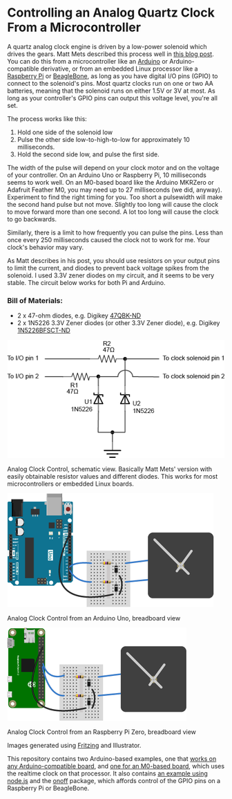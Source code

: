 
# Controlling an Analog Quartz Clock From a Microcontroller

A quartz analog clock engine is driven by a low-power solenoid which drives the gears. Matt Mets described this process well in [this blog post](http://www.cibomahto.com/2008/03/controlling-a-clock-with-an-arduino/). You can do this from a microcontroller like an [Arduino](https://www.arduino.cc/) or Arduino-compatible derivative, or from an embedded Linux processor like a [Raspberry Pi](https://www.raspberrypi.org/) or [BeagleBone](http://beagleboard.org/bone), as long as you have digital I/O pins (GPIO) to connect to the solenoid's pins. Most quartz clocks run on one or two AA batteries, meaning that the solenoid runs on either 1.5V or 3V at most. As long as your controller's GPIO pins can output this voltage level, you're all set.

The process works like this:

1. Hold one side of the solenoid low
2. Pulse the other side low-to-high-to-low for approximately 10 milliseconds.
3. Hold the second side low, and pulse the first side.

The width of the pulse will depend on your clock motor and on the voltage of your controller. On an Arduino Uno or Raspberry Pi, 10 milliseconds seems to work well. On an M0-based board like the Arduino MKRZero or Adafruit Feather M0, you may need up to 27 milliseconds (we did, anyway). Experiment to find the right timing for you. Too short a pulsewidth will make the second hand pulse but not move. Slightly too long will cause the clock to move forward more than one second. A lot too long will cause the clock to go backwards.

Similarly, there is a limit to how frequently you can pulse the pins. Less than once every 250 milliseconds caused the clock not to work for me. Your clock's behavior may vary.

As Matt describes in his post, you should use resistors on your output pins to limit the current, and diodes to prevent back voltage spikes  from the solenoid. I used 3.3V zener diodes on my circuit, and it seems to be very stable. The circuit below works for both Pi and Arduino.

### Bill of Materials:
* 2 x 47-ohm diodes, e.g. Digikey [47QBK-ND](https://www.digikey.com/scripts/DkSearch/dksus.dll?Detail&itemSeq=259581444&uq=636611085560014662)
* 2 x 1N5226 3.3V Zener diodes (or other 3.3V Zener diode), e.g. Digikey [1N5226BFSCT-ND](https://www.digikey.com/scripts/DkSearch/dksus.dll?Detail&itemSeq=259969191&uq=636611086112328034)


![Analog Clock Control, schematic view](img/clock_control_schem@3x.png "Analog Clock Control, schematic view")

Analog Clock Control, schematic view. Basically Matt Mets' version with easily obtainable resistor values and different diodes. This works for most microcontrollers or embedded Linux boards.


![Analog Clock Controlled by Uno, breadboard view](img/clock_control_Uno_bb.png "Analog Clock Controlled by Uno, breadboard view")

Analog Clock Control from an Arduino Uno, breadboard view


![Analog Clock Controlled by Raspberry Pi Zero, breadboard view](img/clock_control_Pi_bb.png "Analog Clock Controlled by Raspberry Pi Zero, breadboard view")

Analog Clock Control from an Raspberry Pi Zero, breadboard view

Images generated using [Fritzing](http://www.fritzing.org) and Illustrator.

This repository contains two Arduino-based examples, one that [works on any Arduino-compatible board](AnalogClockControl), and [one for an M0-based board](RTCAnalogClockControl), which uses the realtime clock on that processor. It also contains [an example using node.js](nodejsAnalogClockControl) and the [onoff](https://www.npmjs.com/package/onoff) package, which affords control of the GPIO pins on a Raspberry Pi or BeagleBone.
